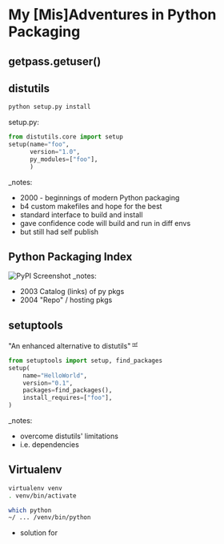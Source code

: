 


# My [Mis]Adventures in Python Packaging



## getpass.getuser()



## distutils
```bash
python setup.py install
```
setup<span>.</span>py:
```python
from distutils.core import setup
setup(name="foo",
      version="1.0",
      py_modules=["foo"],
      )
```
_notes:
* 2000 - beginnings of modern Python packaging
* b4 custom makefiles and hope for the best
* standard interface to build and install
* gave confidence code will build and run in diff envs
* but still had self publish



## Python Packaging Index
![PyPI Screenshot](https://api.pcloud.com/getpubthumb?code=ulHctalK&size=746x688)
_notes:
* 2003 Catalog (links) of py pkgs
* 2004 "Repo" / hosting pkgs



## setuptools
"An enhanced alternative to distutils"<sup> <small><small>[ref](https://docs.python.org/3/library/distutils.html)</small></small><sup>
```python
from setuptools import setup, find_packages
setup(
    name="HelloWorld",
    version="0.1",
    packages=find_packages(),
    install_requires=["foo"],
)
```
_notes:
* overcome distutils' limitations
* i.e. dependencies



## Virtualenv
```bash
virtualenv venv
. venv/bin/activate

which python
~/ ... /venv/bin/python
```
* solution for
<!--stackedit_data:
eyJoaXN0b3J5IjpbMTk0Mzg3MDgwOSwzMDkwNTIxNjMsLTQ3Mz
g5MDk2Niw2ODI2ODUzMjEsMTI1NzM3MzAyMiwyNTUwMTQ5MTcs
LTIxMTkxMTk2NTRdfQ==
-->